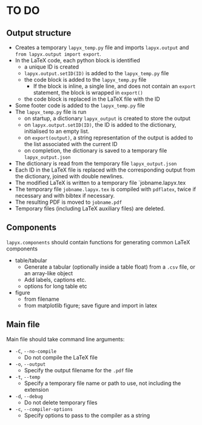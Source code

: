 # TO DO

## Output structure

- Creates a temporary `lapyx_temp.py` file and imports `lapyx.output` and `from lapyx.output import export`. 
- In the LaTeX code, each python block is identified
    - a unique ID is created
    - `lapyx.output.setID(ID)` is added to the `lapyx_temp.py` file
    - the code block is added to the `lapyx_temp.py` file
        - If the block is inline, a single line, and does not contain an `export` statement, the block is wrapped in `export()`
    - the code block is replaced in the LaTeX file with the ID
- Some footer code is added to the `lapyx_temp.py` file
- The `lapyx_temp.py` file is run
    - on startup, a dictionary `lapyx_output` is created to store the output
    - on `lapyx.output.setID(ID)`, the ID is added to the dictionary, initialised to an empty list.
    - on `export(output)`, a string representation of the output is added to the list associated with the current ID
    - on completion, the dictionary is saved to a temporary file `lapyx_output.json`
- The dictionary is read from the temporary file `lapyx_output.json`
- Each ID in the LaTeX file is replaced with the corresponding output from the dictionary, joined with double newlines.
- The modified LaTeX is written to a temporary file `jobname.lapyx.tex
- The temporary file `jobname.lapyx.tex` is compiled with `pdflatex`, twice if necessary and with bibtex if necessary.
- The resulting PDF is moved to `jobname.pdf`
- Temporary files (including LaTeX auxiliary files) are deleted.


## Components

`lapyx.components` should contain functions for generating common LaTeX components

- table/tabular
    - Generate a tabular (optionally inside a table float) from a `.csv` file, or an array-like object
    - Add labels, captions etc.
    - options for long table etc
- figure
    - from filename
    - from matplotlib figure; save figure and import in latex

## Main file

Main file should take command line arguments:
- `-C`, `--no-compile`
    - Do not compile the LaTeX file
- `-o`, `--output`
    - Specify the output filename for the `.pdf` file
- `-t`, `--temp`
    - Specify a temporary file name or path to use, not including the extension
- `-d`, `--debug`
    - Do not delete temporary files
- `-c`, `--compiler-options`
    - Specify options to pass to the compiler as a string